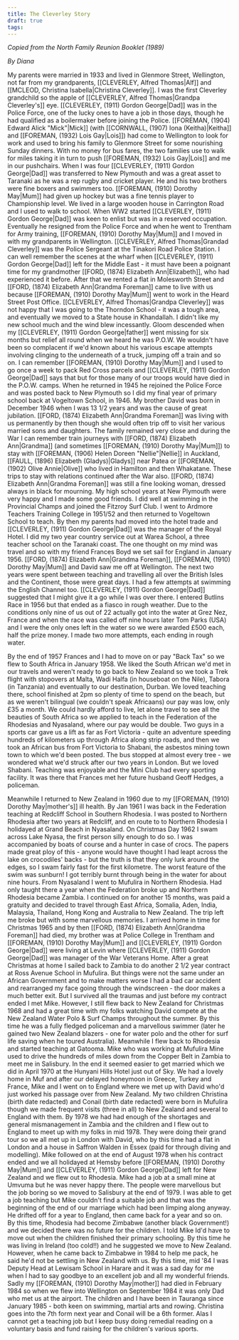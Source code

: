 ```yaml
---
title: The Cleverley Story
draft: true
tags:
---
```

*Copied from the North Family Reunion Booklet (1989)*

*By Diana*

My parents were married in 1933 and lived in Glenmore Street, Wellington, not far from my grandparents, [[CLEVERLEY, Alfred Thomas|Alf]] and [[MCLEOD, Christina Isabella|Christina Cleverley]]. I was the first Cleverley grandchild so the apple of [[CLEVERLEY, Alfred Thomas|Grandpa Cleverley's]] eye. [[CLEVERLEY, (1911) Gordon George|Dad]] was in the Police Force, one of the lucky ones to have a job in those days, though he had qualified as a boilermaker before joining the Police. [[FOREMAN, (1904) Edward Alick "Mick"|Mick]] (with [[CORNWALL, (1907) Iona (Keitha)|Keitha]] and [[FOREMAN, (1932) Lois Gay|Lois]]) had come to Wellington to look for work and used to bring his family to Glenmore Street for some nourishing Sunday dinners. With no money for bus fares, the two families use to walk for miles taking it in turn to push [[FOREMAN, (1932) Lois Gay|Lois]] and me in our pushchairs. When I was four [[CLEVERLEY, (1911) Gordon George|Dad]] was transferred to New Plymouth and was a great asset to Taranaki as he was a rep rugby and cricket player. He and his two brothers were fine boxers and swimmers too. [[FOREMAN, (1910) Dorothy May|Mum]] had given up hockey but was a fine tennis player to Championship level. We lived in a large wooden house in Carrington Road and I used to walk to school. When WW2 started [[CLEVERLEY, (1911) Gordon George|Dad]] was keen to enlist but was in a reserved occupation. Eventually he resigned from the Police Force and when he went to Trentham for Army training, [[FOREMAN, (1910) Dorothy May|Mum]] and I moved in with my grandparents in Wellington. [[CLEVERLEY, Alfred Thomas|Grandad Cleverley]] was the Police Sergeant at the Tinakori Road Police Station. I can well remember the scenes at the wharf when [[CLEVERLEY, (1911) Gordon George|Dad]] left for the Middle East - it must have been a poignant time for my grandmother [[FORD, (1874) Elizabeth Ann|Elizabeth]], who had experienced it before. After that we rented a flat in Molesworth Street and [[FORD, (1874) Elizabeth Ann|Grandma Foreman]] came to live with us because [[FOREMAN, (1910) Dorothy May|Mum]] went to work in the Heard Street Post Office. [[CLEVERLEY, Alfred Thomas|Grandpa Cleverley]] was not happy that I was going to the Thorndon School - it was a tough area, and eventually we moved to a State house in Khandallah. I didn't like my new school much and the wind blew incessantly. Gloom descended when my [[CLEVERLEY, (1911) Gordon George|father]] went missing for six months but relief all round when we heard he was P.O.W. We wouldn't have been so complacent if we'd known about his various escape attempts involving clinging to the underneath of a truck, jumping off a train and so on. I can remember [[FOREMAN, (1910) Dorothy May|Mum]] and I used to go once a week to pack Red Cross parcels and [[CLEVERLEY, (1911) Gordon George|Dad]] says that but for those many of our troops would have died in the P.O.W. camps. When he returned in 1945 he rejoined the Police Force and was posted back to New Plymouth so I did my final year of primary school back at Vogeltown School, in 1946. My brother David was born in December 1946 when I was 13 1/2 years and was the cause of great jubilation. [[FORD, (1874) Elizabeth Ann|Grandma Foreman]] was living with us permanently by then though she would often trip off to visit her various married sons and daughters. The family remained very close and during the War I can remember train journeys with [[FORD, (1874) Elizabeth Ann|Grandma]] (and sometimes [[FOREMAN, (1910) Dorothy May|Mum]]) to stay with [[FOREMAN, (1906) Helen Doreen "Nellie"|Nellie]] in Auckland, [[FAULL, (1896) Elizabeth (Gladys)|Gladys]] near Patea or [[FOREMAN, (1902) Olive Annie|Olive]] who lived in Hamilton and then Whakatane. These trips to stay with relations continued after the War also. [[FORD, (1874) Elizabeth Ann|Grandma Foreman]] was still a fine looking woman, dressed always in black for mourning. My high school years at New Plymouth were very happy and I made some good friends. I did well at swimming in the Provincial Champs and joined the Fitzroy Surf Club. I went to Ardmore Teachers Training College in 1951/52 and then returned to Vogeltown School to teach. By then my parents had moved into the hotel trade and [[CLEVERLEY, (1911) Gordon George|Dad]] was the manager of the Royal Hotel. I did my two year country service out at Warea School, a three teacher school on the Taranaki coast. The one thought on my mind was travel and so with my friend Frances Boyd we set sail for England in January 1956. [[FORD, (1874) Elizabeth Ann|Grandma Foreman]], [[FOREMAN, (1910) Dorothy May|Mum]] and David saw me off at Wellington. The next two years were spent between teaching and travelling all over the British Isles and the Continent, those were great days. I had a few attempts at swimming the English Channel too. [[CLEVERLEY, (1911) Gordon George|Dad]] suggested that I might give it a go while I was over there. I entered Butlins Race in 1956 but that ended as a fiasco in rough weather. Due to the conditions only nine of us out of 22 actually got into the water at Grez Nez, France and when the race was called off nine hours later Tom Parks (USA) and I were the only ones left in the water so we were awarded £500 each, half the prize money. I made two more attempts, each ending in rough water.

By the end of 1957 Frances and I had to move on or pay "Back Tax" so we flew to South Africa in January 1958. We liked the South African we'd met in our travels and weren't ready to go back to New Zealand so we took a Trek flight with stopovers at Malta, Wadi Halfa (in houseboat on the Nile), Tabora (in Tanzania) and eventually to our destination, Durban. We loved teaching there, school finished at 2pm so plenty of time to spend on the beach, but as we weren't bilingual (we couldn't speak Africaans) our pay was low, only £35 a month. We could hardly afford to live, let alone travel to see all the beauties of South Africa so we applied to teach in the Federation of the Rhodesias and Nyasaland, where our pay would be double. Two guys in a sports car gave us a lift as far as Fort Victoria - quite an adventure speeding hundreds of kilometers up through Africa along strip roads, and then we took an African bus from Fort Victoria to Shabani, the asbestos mining town town to which we'd been posted. The bus stopped at almost every tree - we wondered what we'd struck after our two years in London. But we loved Shabani. Teaching was enjoyable and the Mini Club had every sporting facility. It was there that Frances met her future husband Geoff Hedges, a policeman.

Meanwhile I returned to New Zealand in 1960 due to my [[FOREMAN, (1910) Dorothy May|mother's]] ill health. By Jan 1961 I was back in the Federation teaching at Redcliff School in Southern Rhodesia. I was posted to Northern Rhodesia after two years at Redcliff, and en route to to Northern Rhodesia I holidayed at Grand Beach in Nyasaland. On Christmas Day 1962 I swam across Lake Nyasa, the first person silly enough to do so. I was accompanied by boats of course and a hunter in case of crocs. The papers made great ploy of this - anyone would have thought I had leapt across the lake on crocodiles' backs - but the truth is that they only lurk around the edges, so I swam fairly fast for the first kilometre. The worst feature of the swim was sunburn! I got terribly burnt through being in the water for about nine hours. From Nyasaland I went to Mufulira in Northern Rhodesia. Had only taught there a year when the Federation broke up and Northern Rhodesia became Zambia. I continued on for another 15 months, was paid a gratuity and decided to travel through East Africa, Somalia, Aden, India, Malaysia, Thailand, Hong Kong and Australia to New Zealand. The trip left me broke but with some marvellous memories. I arrived home in time for Christmas 1965 and by then [[FORD, (1874) Elizabeth Ann|Grandma Foreman]] had died, my brother was at Police College in Trentham and [[FOREMAN, (1910) Dorothy May|Mum]] and [[CLEVERLEY, (1911) Gordon George|Dad]] were living at Levin where [[CLEVERLEY, (1911) Gordon George|Dad]] was manager of the War Veterans Home. After a great Christmas at home I sailed back to Zambia to do another 2 1/2 year contract at Ross Avenue School in Mufulira. But things were not the same under an African Government and to make matters worse I had a bad car accident and rearranged my face going through the windscreen - the door makes a much better exit. But I survived all the traumas and just before my contract ended I met Mike. However, I still flew back to New Zealand for Christmas 1968 and had a great time with my folks watching David compete at the New Zealand Water Polo & Surf Champs throughout the summer. By this time he was a fully fledged policeman and a marvellous swimmer (later he gained two New Zealand blazers - one for water polo and the other for surf life saving when he toured Australia). Meanwhile I flew back to Rhodesia and started teaching at Gatooma. Mike who was working at Mufulira Mine used to drive the hundreds of miles down from the Copper Belt in Zambia to meet me in Salisbury. In the end it seemed easier to get married which we did in April 1970 at the Hunyani Hills Hotel just out of Sky. We had a lovely home in Muf and after our delayed honeymoon in Greece, Turkey and France, Mike and I went on to England where we met up with David who'd just worked his passage over from New Zealand. My two children Christina (birth date redacted) and Conail (birth date redacted) were born in Mufulira though we made frequent visits (three in all) to New Zealand and several to England with them. By 1978 we had had enough of the shortages and general mismanagement in Zambia and the children and I flew out to England to meet up with my folks in mid 1978. They were doing their grand tour so we all met up in London with David, who by this time had a flat in London and a house in Saffron Walden in Essex (paid for through diving and modelling). Mike followed on at the end of August 1978 when his contract ended and we all holidayed at Hemsby before [[FOREMAN, (1910) Dorothy May|Mum]] and [[CLEVERLEY, (1911) Gordon George|Dad]] left for New Zealand and we flew out to Rhodesia. Mike had a job at a small mine at Umvuma but he was never happy there. The people were marvellous but the job boring so we moved to Salisbury at the end of 1979. I was able to get a job teaching but Mike couldn't find a suitable job and that was the beginning of the end of our marriage which had been limping along anyway. He drifted off for a year to England, then came back for a year and so on. By this time, Rhodesia had become Zimbabwe (another black Government!) and we decided there was no future for the children. I told Mike Id'd have to move out when the children finished their primary schooling. By this time he was living in Ireland (too cold!!) and he suggested we move to New Zealand. However, when he came back to Zimbabwe in 1984 to help me pack, he said he'd not be settling in New Zealand with us. By this time, mid '84 I was Deputy Head at Lewisam School in Harare and it was a sad day for me when I had to say goodbye to an excellent job and all my wonderful friends. Sadly my [[FOREMAN, (1910) Dorothy May|mother]] had died in February 1984 so when we flew into Wellington on September 1984 it was only Dad who met us at the airport. The children and I have been in Tauranga since January 1985 - both keen on swimming, martial arts and rowing. Christina goes into the 7th form next year and Conail will be a 6th former. Alas I cannot get a teaching job but I keep busy doing remedial reading on a voluntary basis and fund raising for the children's various sports.